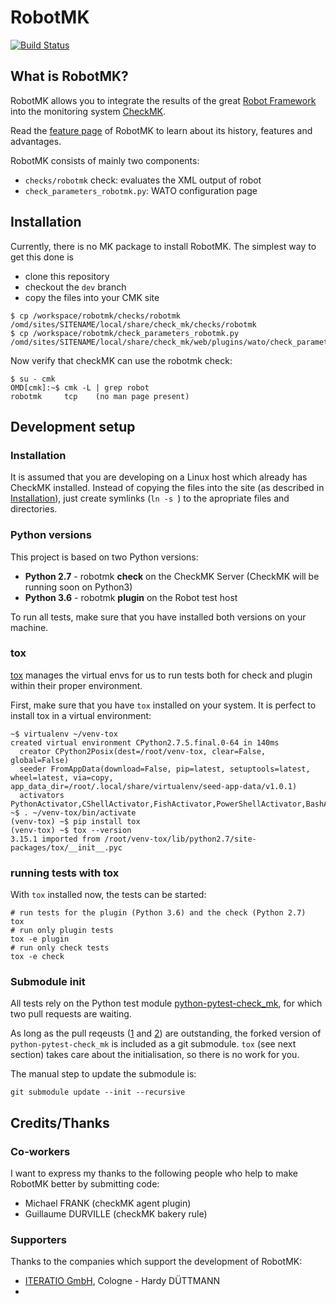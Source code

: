 # RobotMK

[![Build Status](https://travis-ci.com/simonmeggle/robotmk.svg?branch=develop)](https://travis-ci.com/simonmeggle/robotmk)

## What is RobotMK? 

RobotMK allows you to integrate the results of the great [Robot Framework](https://robotframework.org/) into the monitoring system [CheckMK](https://checkmk.com).

Read the [feature page](https://robotmk.org) of RobotMK to learn about its history, features and advantages. 

RobotMK consists of mainly two components: 

* `checks/robotmk` check: evaluates the XML output of robot
* `check_parameters_robotmk.py`: WATO configuration page 

## Installation

Currently, there is no MK package to install RobotMK. The simplest way to get this done is 

* clone this repository
* checkout the `dev` branch 
* copy the files into your CMK site

```
$ cp /workspace/robotmk/checks/robotmk /omd/sites/SITENAME/local/share/check_mk/checks/robotmk
$ cp /workspace/robotmk/check_parameters_robotmk.py /omd/sites/SITENAME/local/share/check_mk/web/plugins/wato/check_parameters_robotmk.py
```

Now verify that checkMK can use the robotmk check: 

```
$ su - cmk
OMD[cmk]:~$ cmk -L | grep robot                                          
robotmk     tcp    (no man page present)
```

## Development setup

### Installation 

It is assumed that you are developing on a Linux host which already has CheckMK installed. Instead of copying the files into the site (as described in [Installation](#installation)), just create symlinks (`ln -s `) to the apropriate files and directories. 

### Python versions
This project is based on two Python versions: 

* **Python 2.7** - robotmk **check** on the CheckMK Server (CheckMK will be running soon on Python3)
* **Python 3.6** - robotmk **plugin** on the Robot test host

To run all tests, make sure that you have installed both versions on your machine. 

### tox 

[tox](https://tox.readthedocs.io/en/latest/index.html) manages the virtual envs for us to run tests both for check and plugin within their proper environment. 

First, make sure that you have `tox` installed on your system. It is perfect to install tox in a virtual environment: 

```
~$ virtualenv ~/venv-tox
created virtual environment CPython2.7.5.final.0-64 in 140ms
  creator CPython2Posix(dest=/root/venv-tox, clear=False, global=False)
  seeder FromAppData(download=False, pip=latest, setuptools=latest, wheel=latest, via=copy, app_data_dir=/root/.local/share/virtualenv/seed-app-data/v1.0.1)
  activators PythonActivator,CShellActivator,FishActivator,PowerShellActivator,BashActivator
~$ . ~/venv-tox/bin/activate
(venv-tox) ~$ pip install tox
(venv-tox) ~$ tox --version
3.15.1 imported from /root/venv-tox/lib/python2.7/site-packages/tox/__init__.pyc
```

### running tests with tox

With `tox` installed now, the tests can be started: 

```
# run tests for the plugin (Python 3.6) and the check (Python 2.7)
tox
# run only plugin tests
tox -e plugin 
# run only check tests
tox -e check
```

### Submodule init

All tests rely on the Python test module [python-pytest-check_mk](https://github.com/tom-mi/python-pytest-check_mk), for which two pull requests are waiting. 

As long as the pull reqeusts ([1](https://github.com/tom-mi/python-pytest-check_mk/pull/1) and [2](https://github.com/tom-mi/python-pytest-check_mk/pull/2))  are outstanding, the forked version of `python-pytest-check_mk` is included as a git submodule. `tox` (see next section) takes care about the initialisation, so there is no work for you. 

The manual step to update the submodule is: 
``` 
git submodule update --init --recursive
```


## Credits/Thanks

### Co-workers

I want to express my thanks to the following people who help to make RobotMK better by submitting code: 

* Michael FRANK (checkMK agent plugin)
* Guillaume DURVILLE (checkMK bakery rule)

### Supporters

Thanks to the companies which support the development of RobotMK: 

* [ITERATIO GmbH](http://iteratio.com/), Cologne - Hardy DÜTTMANN
* 
